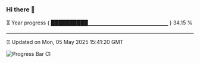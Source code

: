 ### Hi there 👋

⏳ Year progress { ██████████▁▁▁▁▁▁▁▁▁▁▁▁▁▁▁▁▁▁▁▁ } 34.15 %

---

⏰ Updated on Mon, 05 May 2025 15:41:20 GMT

![Progress Bar CI](https://github.com/IshwaranRudhara/GIT-ACTION/workflows/Progress%20Bar%20CI/badge.svg)
